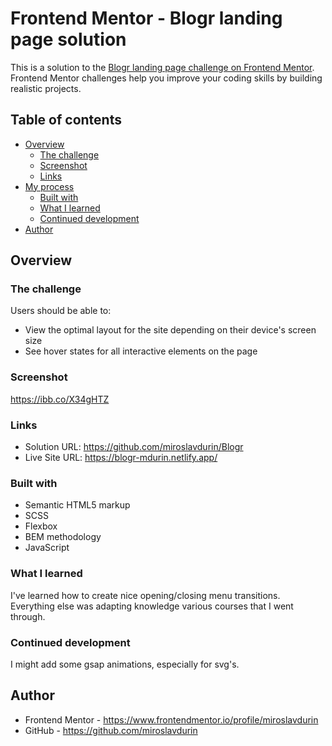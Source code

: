 # Frontend Mentor - Blogr landing page solution

This is a solution to the [Blogr landing page challenge on Frontend Mentor](https://www.frontendmentor.io/challenges/blogr-landing-page-EX2RLAApP). Frontend Mentor challenges help you improve your coding skills by building realistic projects. 

## Table of contents

- [Overview](#overview)
  - [The challenge](#the-challenge)
  - [Screenshot](#screenshot)
  - [Links](#links)
- [My process](#my-process)
  - [Built with](#built-with)
  - [What I learned](#what-i-learned)
  - [Continued development](#continued-development)
- [Author](#author)

## Overview

### The challenge

Users should be able to:

- View the optimal layout for the site depending on their device's screen size
- See hover states for all interactive elements on the page

### Screenshot

https://ibb.co/X34gHTZ

### Links

- Solution URL: https://github.com/miroslavdurin/Blogr
- Live Site URL: https://blogr-mdurin.netlify.app/

### Built with

- Semantic HTML5 markup
- SCSS
- Flexbox
- BEM methodology
- JavaScript

### What I learned

I've learned how to create nice opening/closing menu transitions. Everything else was adapting knowledge various courses that I went through.

### Continued development

I might add some gsap animations, especially for svg's.

## Author

- Frontend Mentor - https://www.frontendmentor.io/profile/miroslavdurin
- GitHub - https://github.com/miroslavdurin
